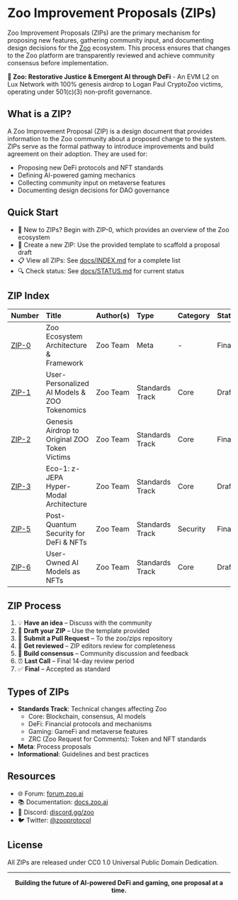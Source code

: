 # Zoo Improvement Proposals (ZIPs)

Zoo Improvement Proposals (ZIPs) are the primary mechanism for proposing new features, gathering community input, and documenting design decisions for the [Zoo](https://zoo.fund) ecosystem. This process ensures that changes to the Zoo platform are transparently reviewed and achieve community consensus before implementation.

**🦁 Zoo: Restorative Justice & Emergent AI through DeFi** - An EVM L2 on Lux Network with 100% genesis airdrop to Logan Paul CryptoZoo victims, operating under 501(c)(3) non-profit governance.

## What is a ZIP?

A Zoo Improvement Proposal (ZIP) is a design document that provides information to the Zoo community about a proposed change to the system. ZIPs serve as the formal pathway to introduce improvements and build agreement on their adoption. They are used for:
- Proposing new DeFi protocols and NFT standards
- Defining AI-powered gaming mechanics
- Collecting community input on metaverse features
- Documenting design decisions for DAO governance

## Quick Start

- 📖 New to ZIPs? Begin with ZIP-0, which provides an overview of the Zoo ecosystem
- 🚀 Create a new ZIP: Use the provided template to scaffold a proposal draft
- 📋 View all ZIPs: See [docs/INDEX.md](./docs/INDEX.md) for a complete list
- 🔍 Check status: See [docs/STATUS.md](./docs/STATUS.md) for current status

## ZIP Index

| Number | Title | Author(s) | Type | Category | Status |
|:-------|:------|:----------|:-----|:---------|:-------|
| [ZIP-0](./ZIPs/zip-0.md) | Zoo Ecosystem Architecture & Framework | Zoo Team | Meta | - | Final |
| [ZIP-1](./ZIPs/zip-1.md) | User-Personalized AI Models & ZOO Tokenomics | Zoo Team | Standards Track | Core | Draft |
| [ZIP-2](./ZIPs/zip-2.md) | Genesis Airdrop to Original ZOO Token Victims | Zoo Team | Standards Track | Core | Final |
| [ZIP-3](./ZIPs/zip-3.md) | Eco-1: z-JEPA Hyper-Modal Architecture | Zoo Team | Standards Track | Core | Draft |
| [ZIP-5](./ZIPs/zip-5.md) | Post-Quantum Security for DeFi & NFTs | Zoo Team | Standards Track | Security | Final |
| [ZIP-6](./ZIPs/zip-6.md) | User-Owned AI Models as NFTs | Zoo Team | Standards Track | Core | Draft |

## ZIP Process

1. 💡 **Have an idea** – Discuss with the community
2. 📝 **Draft your ZIP** – Use the template provided
3. 🔄 **Submit a Pull Request** – To the zoo/zips repository
4. 👥 **Get reviewed** – ZIP editors review for completeness
5. 🤝 **Build consensus** – Community discussion and feedback
6. ⏰ **Last Call** – Final 14-day review period
7. ✅ **Final** – Accepted as standard

## Types of ZIPs

- **Standards Track**: Technical changes affecting Zoo
  - Core: Blockchain, consensus, AI models
  - DeFi: Financial protocols and mechanisms
  - Gaming: GameFi and metaverse features
  - ZRC (Zoo Request for Comments): Token and NFT standards
- **Meta**: Process proposals
- **Informational**: Guidelines and best practices

## Resources

- 🌐 Forum: [forum.zoo.ai](https://forum.zoo.ai)
- 📚 Documentation: [docs.zoo.ai](https://docs.zoo.ai)
- 💬 Discord: [discord.gg/zoo](https://discord.gg/zoo)
- 🐦 Twitter: [@zooprotocol](https://twitter.com/zooprotocol)

## License

All ZIPs are released under CC0 1.0 Universal Public Domain Dedication.

---

<div align="center">
  <strong>Building the future of AI-powered DeFi and gaming, one proposal at a time.</strong>
</div>